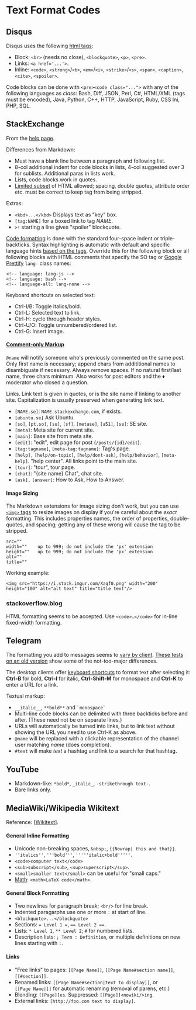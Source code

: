 Text Format Codes
=================

Disqus
------

Disqus uses the following [html tags][disqus]:
- Block: `<br>` (needs no close), `<blockquote>`, `<p>`, `<pre>`.
- Links: `<a href='...'>`.
- Inline: `<code>`, `<strong>`/`<b>`, `<em>`/`<i>`, `<strike>`/`<s>`,
  `<span>`, `<caption>`, `<cite>`, `<spoiler>`.

Code blocks can be done with `<pre><code class="...">` with any of the
following languages as _class_: Bash, Diff, JSON, Perl, C#, HTML/XML
(tags must be encoded), Java, Python, C++, HTTP, JavaScript, Ruby, CSS
Ini, PHP, SQL.

[disqus]: https://help.disqus.com/commenting/what-html-tags-are-allowed-within-comments


StackExchange
-------------

From the [help page][se-help].

Differences from Markdown:
- Must have a blank line between a paragraph and following list.
- 8-col additional indent for code blocks in lists, 4-col suggested
  over 3 for sublists. Additional paras in lists work.
- Lists, code blocks work in quotes.
- [Limited subset][se-html] of HTML allowed; spacing, double quotes,
  attribute order etc. must be correct to keep tag from being
  stripped.

Extras:
- `<kbd>...</kbd>` Displays text as "key" box.
- `[tag:NAME]` for a boxed link to tag _NAME_.
- `>!` starting a line gives "spoiler" blockquote.

[Code formatting][se-code] is done with the standard four-space indent
or triple-backticks. Syntax highlighting is automatic with default
and specific language hints [based on the tags][se-taglang]. Override
this for the following block or all following blocks with HTML comments
that specify the SO tag or [Google Prettify][se-googpret] `lang-` class
names:

    <!-- language: lang-js -->
    <!-- language: bash -->
    <!-- language-all: lang-none -->

Keyboard shortcuts on selected text:
- Ctrl-I/B: Toggle italics/bold.
- Ctrl-L: Selected text to link.
- Ctrl-H: cycle through header styles.
- Ctrl-U/O: Toggle unnumbered/ordered list.
- Ctrl-G: Insert image.

#### [Comment-only Markup][se-comment]

`@name` will notify someone who's previously commented on the same post.
Only first name is necessary; append chars from addititional names to
disambiguate if necessary. Always remove spaces. If no natural first/last
name, three chars minimum. Also works for post editors and the ♦ moderator
who closed a question.

Links. Link text is given in quotes, or is the site name if linking to
another site. Capitalization is usually preserved when generating link
text.
- `[NAME.se]`: `NAME.stackexchange.com`, if exists.
- `[ubuntu.se]` Ask Ubuntu.
- `[so]`, `[pt.so]`, `[su]`, `[sf]`, `[metase]`, `[a51]`, `[se]`: SE site.
- `[meta]`: Meta site for current site.
- `[main]`: Base site from meta site.
- `[edit]`: "edit", edit page for post (`/posts/{id}/edit`).
- `[tag:tagname]`, `[meta-tag:tagname]`: Tag's page.
- `[help],` `[help/on-topic]`, `[help/dont-ask]`, `[help/behavior]`,
  `[meta-help]`. "help center". All links point to the main site.
- `[tour]`: "tour", tour page.
- `[chat]`: "{site name} Chat", chat site.
- `[ask],` `[answer]`: How to Ask, How to Answer.


#### Image Sizing

The Markdown extensions for image sizing don't work, but you can use
[`<img>` tags][se-html] to resize images on display if you're careful
about the _exact_ formatting. This includes properties names, the order
of properties, double-quotes, and spacing; getting any of these wrong
will cause the tag to be stripped.

    src=""
    width=""    up to 999; do not include the 'px' extension
    height=""   up to 999; do not include the 'px' extension
    alt=""
    title=""

Working example:

    <img src="https://i.stack.imgur.com/Xaqf0.png" width="200" height="100" alt="alt text" title="title text"/>

[se-code]: https://unix.stackexchange.com/help/formatting
[se-comment]: https://retrocomputing.meta.stackexchange.com/editing-help#comment-formatting
[se-googpret]: https://github.com/google/code-prettify
[se-help]: https://retrocomputing.meta.stackexchange.com/editing-help
[se-html]: https://meta.stackexchange.com/q/1777/142445
[se-taglang]: https://meta.stackexchange.com/q/72082/142445

### stackoverflow.blog

HTML formatting seems to be accepted. Use `<code>…</code>` for in-line
fixed-width formatting.


Telegram
--------

The formatting you add to messages seems to [vary by client][tg-vary].
[These tests on an old version][tg-clients] show some of the
not-too-major differences.

The desktop clients offer [keyboard shortcuts][tg-desktop] to format
text after selecting it: __Ctrl-B__ for bold, __Ctrl-I__ for italic,
__Ctrl-Shift-M__ for monospace and __Ctrl-K__ to enter a URL for a
link.

Textual markup:
- `__italic__`, `**bold**` and `` `monospace` ``
- Multi-line code blocks can be delimited with three backticks before
  and after. (These need not be on separate lines.)
- URLs will automatically be turned into links, but to link text
  without showing the URL you need to use Ctrl-K as above.
- `@name` will be replaced with a clickable representation of the
  channel user matching _name_ (does completion).
- `#text` will make _text_ a hashtag and link to a search for that
  hashtag.

[tg-clients]: https://telegra.ph/markdown-07-07
[tg-desktop]: https://www.techmesto.com/telegram-desktop-now-supports-text-formatting-using-keyboard-shortcuts/
[tg-vary]: https://www.reddit.com/r/Telegram/comments/5eh3uk/how_do_i_format_text_without_using_bots/daceczy/


YouTube
-------

- Markdown-like: `*bold*`, `_italic_`, `-strikethrough text-`.
- Bare links only.


MediaWiki/Wikipedia Wikitext
----------------------------

Reference: [[Wikitext]].

#### General Inline Formatting

- Unicode non-breaking spaces, `&nbsp;`, `{{Nowrap| this and that}}`.
- `''italics''`, `'''bold'''`, `'''''italic+bold'''''`.
- `<code>computer text</code>`
- `<sub>subscript</sub>`, `<sup>superscript</sup>`.
- `<small>smaller text</small>` can be useful for "small caps."
- [Math][wt math]: `<math>LaTeX code</math>`.

#### General Block Formatting

- Two newlines for paragraph break; `<br/>` for line break.
- Indented paragarphs use one or more `:` at start of line.
- `<blockquote>...</blockquote>`
- Sections: `= Level 1 =`, `== Level 2 ==`.
- Lists: `* Level 1`, `** Level 2`; `#` for numbered lists.
- Description lists: `; Term : Definition`, or multiple definitions on new
  lines starting with `:`.

#### Links

- "Free links" to pages: `[[Page Name]]`, `[[Page Name#section name]]`,
  `[[#section]]`.
- Renamed links: `[[Page Name#section|text to display]]`, or
  `[[Page Name|]]` for automatic renaming (removal of parens, etc.)
- Blending: `[[Page]]es`. Suppressed: `[[Page]]<nowiki/>ing`.
- External links: `[http://foo.com text to display]`.

[wikitext]: https://en.wikipedia.org/wiki/Help:Wikitext
[wt math]: https://en.wikipedia.org/wiki/Help:Displaying_a_formula
